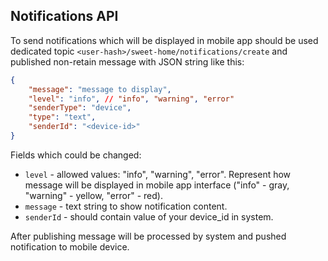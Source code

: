 ## Notifications API

To send notifications which will be displayed in mobile app should be used dedicated topic `<user-hash>/sweet-home/notifications/create` and published non-retain message with JSON string like this:

```JSON
{
    "message": "message to display",
    "level": "info", // "info", "warning", "error"
    "senderType": "device",
    "type": "text",
    "senderId": "<device-id>"
}
```

Fields which could be changed:

* `level` - allowed values: "info", "warning", "error". Represent how message will be displayed in mobile app interface ("info" - gray, "warning" - yellow, "error" - red).
* `message` - text string to show notification content.
* `senderId` - should contain value of your device_id in system.

After publishing message will be processed by system and pushed notification to mobile device.